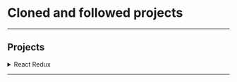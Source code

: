 # Cloned and followed projects
---
## Projects

<details>
<summary>React Redux </summary>

* [Password Generator](https://github.com/vnbhattarai/password-generate)     
* [Advanced redux](https://github.com/vnbhattarai/cloned-and-followed-projects/tree/master/javascript/react-redux/redux-async)
* [React Todo](https://github.com/vnbhattarai/cloned-and-followed-projects/tree/master/javascript/react-redux/scotch.io/react-todo)
* [React CRUD app](https://github.com/vnbhattarai/cloned-and-followed-projects/tree/master/javascript/react-redux/sitepoint/react-crud-app)

</details>

---
